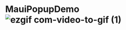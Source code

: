 # MauiPopupDemo![ezgif com-video-to-gif (1)](https://user-images.githubusercontent.com/47309472/222665043-be9381e2-2a70-4eb0-8dab-aa2c688ec977.gif)

